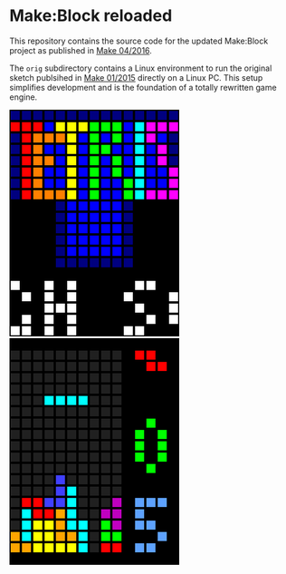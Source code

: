 # Make:Block reloaded

This repository contains the source code for the updated Make:Block
project as published in [Make 04/2016](http://www.heise.de/make/inhalt/2016/4/52/).

The `orig` subdirectory contains a Linux environment to run the original
sketch publsihed in [Make 01/2015](http://www.heise.de/make/inhalt/2015/1/12/)
directly on a Linux PC. This setup simplifies development and is the 
foundation of a totally rewritten game engine.

![Splash screen](title.png) ![Game screen](game.png)
